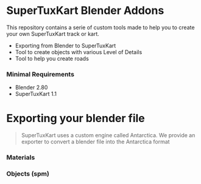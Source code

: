 # SuperTuxKart Blender Addons

This repository contains a serie of custom tools made to help you to create your own SuperTuxKart track or kart.

  - Exporting from Blender to SuperTuxKart
  - Tool to create objects with various Level of Details
  - Tool to help you create roads

### Minimal Requirements

  - Blender 2.80
  - SuperTuxKart 1.1

# Exporting your blender file
> SuperTuxKart uses a custom engine called Antarctica. We provide an exporter to convert a blender file into the Antarctica format

### Materials

### Objects (spm)

